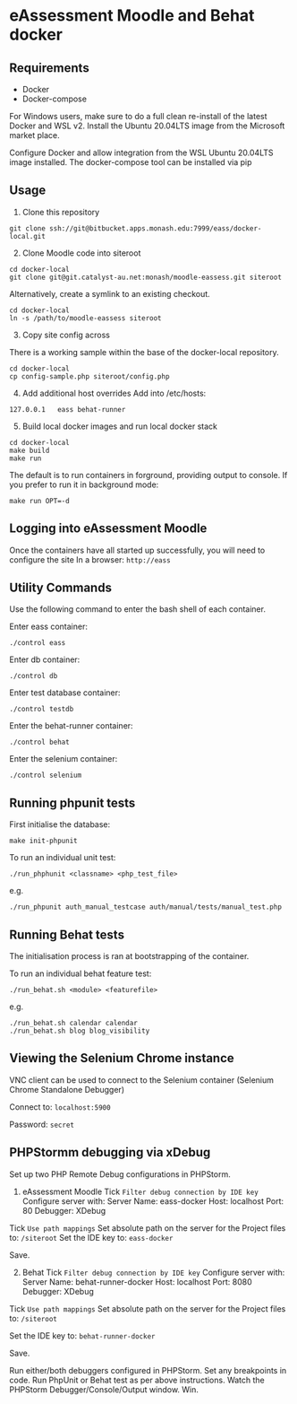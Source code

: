# eAssessment Moodle and Behat docker

## Requirements

- Docker
- Docker-compose

For Windows users, make sure to do a full clean re-install of the latest Docker and WSL v2.
Install the Ubuntu 20.04LTS image from the Microsoft market place.

Configure Docker and allow integration from the WSL Ubuntu 20.04LTS image installed.
The docker-compose tool can be installed via pip

## Usage

1. Clone this repository

```
git clone ssh://git@bitbucket.apps.monash.edu:7999/eass/docker-local.git
```

2. Clone Moodle code into siteroot

```
cd docker-local
git clone git@git.catalyst-au.net:monash/moodle-eassess.git siteroot
```

Alternatively, create a symlink to an existing checkout.
```
cd docker-local
ln -s /path/to/moodle-eassess siteroot
```

3. Copy site config across

There is a working sample within the base of the docker-local repository.
```
cd docker-local
cp config-sample.php siteroot/config.php
```

4. Add additional host overrides
Add into /etc/hosts:
```
127.0.0.1   eass behat-runner
```

5. Build local docker images and run local docker stack

```
cd docker-local
make build
make run
```

The default is to run containers in forground, providing output to console.
If you prefer to run it in background mode:
```
make run OPT=-d
```

## Logging into eAssessment Moodle

Once the containers have all started up successfully, you will need to configure the site
In a browser:
```http://eass```

## Utility Commands

Use the following command to enter the bash shell of each container.

Enter eass container:

```
./control eass
```

Enter db container:

```
./control db
```

Enter test database container:

```
./control testdb
```

Enter the behat-runner container:

```
./control behat
```

Enter the selenium container:

```
./control selenium
```

## Running phpunit tests

First initialise the database:
```
make init-phpunit
```

To run an individual unit test:
```
./run_phphunit <classname> <php_test_file>
```
e.g.
```
./run_phpunit auth_manual_testcase auth/manual/tests/manual_test.php
```

## Running Behat tests

The initialisation process is ran at bootstrapping of the container.

To run an individual behat feature test:
```
./run_behat.sh <module> <featurefile>
```
e.g.
```
./run_behat.sh calendar calendar
./run_behat.sh blog blog_visibility
```

## Viewing the Selenium Chrome instance

VNC client can be used to connect to the Selenium container (Selenium Chrome Standalone Debugger)

Connect to: ```localhost:5900```

Password: ```secret```

## PHPStormm debugging via xDebug

Set up two PHP Remote Debug configurations in PHPStorm.

1. eAssessment Moodle
Tick ```Filter debug connection by IDE key```
Configure server with:
    Server Name: eass-docker
        Host: localhost
        Port: 80
        Debugger: XDebug

Tick ```Use path mappings```
Set absolute path on the server for the Project files to: ```/siteroot```
Set the IDE key to: ```eass-docker```

Save.

2. Behat
Tick ```Filter debug connection by IDE key```
Configure server with:
    Server Name: behat-runner-docker
        Host: localhost
        Port: 8080
        Debugger: XDebug

Tick ```Use path mappings```
Set absolute path on the server for the Project files to: ```/siteroot```

Set the IDE key to: ```behat-runner-docker```

Save.

Run either/both debuggers configured in PHPStorm.
Set any breakpoints in code.
Run PhpUnit or Behat test as per above instructions.
Watch the PHPStorm Debugger/Console/Output window.
Win.

